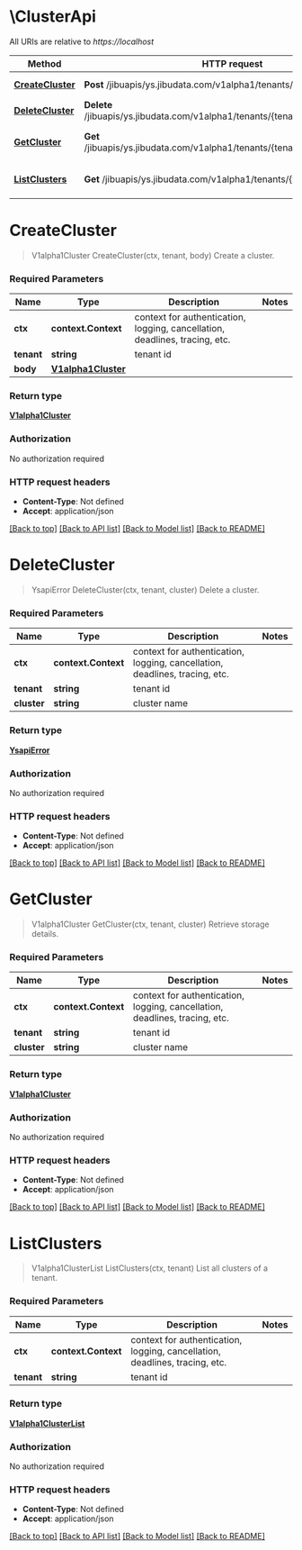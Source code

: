 # \ClusterApi

All URIs are relative to *https://localhost*

Method | HTTP request | Description
------------- | ------------- | -------------
[**CreateCluster**](ClusterApi.md#CreateCluster) | **Post** /jibuapis/ys.jibudata.com/v1alpha1/tenants/{tenant}/clusters | Create a cluster.
[**DeleteCluster**](ClusterApi.md#DeleteCluster) | **Delete** /jibuapis/ys.jibudata.com/v1alpha1/tenants/{tenant}/clusters/{cluster} | Delete a cluster.
[**GetCluster**](ClusterApi.md#GetCluster) | **Get** /jibuapis/ys.jibudata.com/v1alpha1/tenants/{tenant}/clusters/{cluster} | Retrieve storage details.
[**ListClusters**](ClusterApi.md#ListClusters) | **Get** /jibuapis/ys.jibudata.com/v1alpha1/tenants/{tenant}/clusters | List all clusters of a tenant.


# **CreateCluster**
> V1alpha1Cluster CreateCluster(ctx, tenant, body)
Create a cluster.

### Required Parameters

Name | Type | Description  | Notes
------------- | ------------- | ------------- | -------------
 **ctx** | **context.Context** | context for authentication, logging, cancellation, deadlines, tracing, etc.
  **tenant** | **string**| tenant id | 
  **body** | [**V1alpha1Cluster**](V1alpha1Cluster.md)|  | 

### Return type

[**V1alpha1Cluster**](v1alpha1.Cluster.md)

### Authorization

No authorization required

### HTTP request headers

 - **Content-Type**: Not defined
 - **Accept**: application/json

[[Back to top]](#) [[Back to API list]](../README.md#documentation-for-api-endpoints) [[Back to Model list]](../README.md#documentation-for-models) [[Back to README]](../README.md)

# **DeleteCluster**
> YsapiError DeleteCluster(ctx, tenant, cluster)
Delete a cluster.

### Required Parameters

Name | Type | Description  | Notes
------------- | ------------- | ------------- | -------------
 **ctx** | **context.Context** | context for authentication, logging, cancellation, deadlines, tracing, etc.
  **tenant** | **string**| tenant id | 
  **cluster** | **string**| cluster name | 

### Return type

[**YsapiError**](ysapi.Error.md)

### Authorization

No authorization required

### HTTP request headers

 - **Content-Type**: Not defined
 - **Accept**: application/json

[[Back to top]](#) [[Back to API list]](../README.md#documentation-for-api-endpoints) [[Back to Model list]](../README.md#documentation-for-models) [[Back to README]](../README.md)

# **GetCluster**
> V1alpha1Cluster GetCluster(ctx, tenant, cluster)
Retrieve storage details.

### Required Parameters

Name | Type | Description  | Notes
------------- | ------------- | ------------- | -------------
 **ctx** | **context.Context** | context for authentication, logging, cancellation, deadlines, tracing, etc.
  **tenant** | **string**| tenant id | 
  **cluster** | **string**| cluster name | 

### Return type

[**V1alpha1Cluster**](v1alpha1.Cluster.md)

### Authorization

No authorization required

### HTTP request headers

 - **Content-Type**: Not defined
 - **Accept**: application/json

[[Back to top]](#) [[Back to API list]](../README.md#documentation-for-api-endpoints) [[Back to Model list]](../README.md#documentation-for-models) [[Back to README]](../README.md)

# **ListClusters**
> V1alpha1ClusterList ListClusters(ctx, tenant)
List all clusters of a tenant.

### Required Parameters

Name | Type | Description  | Notes
------------- | ------------- | ------------- | -------------
 **ctx** | **context.Context** | context for authentication, logging, cancellation, deadlines, tracing, etc.
  **tenant** | **string**| tenant id | 

### Return type

[**V1alpha1ClusterList**](v1alpha1.ClusterList.md)

### Authorization

No authorization required

### HTTP request headers

 - **Content-Type**: Not defined
 - **Accept**: application/json

[[Back to top]](#) [[Back to API list]](../README.md#documentation-for-api-endpoints) [[Back to Model list]](../README.md#documentation-for-models) [[Back to README]](../README.md)

